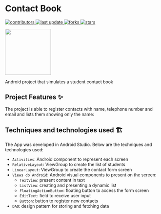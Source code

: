 # Contact Book
<p>
  <a href="https://github.com/edegan-furb/Android-Fundamentals/graphs/contributors">
    <img src="https://img.shields.io/github/contributors/edegan-furb/Android-Fundamentals" alt="contributors" />
  </a>
  <a href="">
    <img src="https://img.shields.io/github/last-commit/edegan-furb/Android-Fundamentals" alt="last update" />
  </a>
  <a href="https://github.com/edegan-furb/Android-Fundamentals/network/members">
    <img src="https://img.shields.io/github/forks/edegan-furb/Android-Fundamentals" alt="forks" />
  </a>
  <a href="https://github.com/edegan-furb/Android-Fundamentals/stargazers">
    <img src="https://img.shields.io/github/stars/edegan-furb/Android-Fundamentals" alt="stars" />
  </a>
</p>

<p>
    <img src="https://www.alura.com.br/assets/api/cursos/android-sua-primeira-app-mobile.svg" width="150"/>
</p >

Android project that simulates a student contact book

## Project Features ✨

The project is able to register contacts with name, telephone number and email and lists them showing only the name:

## Techniques and technologies used 🏗️

The App was developed in Android Studio. Below are the techniques and technologies used:

- `Activities`: Android component to represent each screen
- `RelativeLayout`: ViewGroup to create the list of students
- `LinearLayout`: ViewGroup to create the contact form screen
- `Views do Android`: Android visual components to present on the screen:
    - `TextView`: present content in text
    - `ListView`: creating and presenting a dynamic list
    - `FloatingActionButton`: floating button to access the form screen
    - `EditText`: field to receive user input
    - `Button`: button to register new contacts
- `DAO`: design pattern for storing and fetching data
